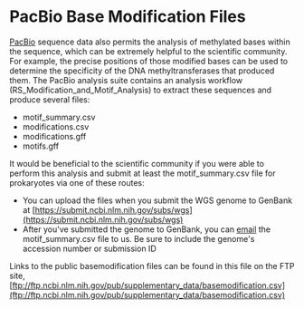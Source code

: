 # PacBio Base Modification Files

[PacBio](http://www.pacb.com/) sequence data also permits the analysis of methylated bases within the sequence, which can be extremely helpful to the scientific community.  For example, the precise positions of those modified bases can be used to determine the specificity of the DNA methyltransferases that produced them. The PacBio analysis suite contains an analysis workflow (RS_Modification_and_Motif_Analysis) to extract these sequences and produce several files:

*   motif_summary.csv
*   modifications.csv
*   modifications.gff
*   motifs.gff                                                      

It would be beneficial to the scientific community if you were able to perform this analysis and submit at least the motif_summary.csv file for prokaryotes via one of these routes:

*   You can upload the files when you submit the WGS genome to GenBank at [https://submit.ncbi.nlm.nih.gov/subs/wgs](https://submit.ncbi.nlm.nih.gov/subs/wgs)
*   After you've submitted the genome to GenBank, you can [email](mailto:genomes@ncbi.nlm.nih.gov) the motif_summary.csv file to us. Be sure to include the genome's accession number or submission ID

Links to the public basemodification files can be found in this file on the FTP site, [ftp://ftp.ncbi.nlm.nih.gov/pub/supplementary_data/basemodification.csv](ftp://ftp.ncbi.nlm.nih.gov/pub/supplementary_data/basemodification.csv)



